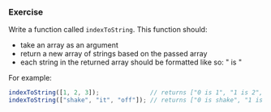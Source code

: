 <!--{ ids:[197], language:'JavaScript', type:'workshop', order: 6, name:'While Loops', description:"When you don't know how many times a loop should run, use a while loop" } -->

### Exercise

Write a function called `indexToString`. This function should:

  - take an array as an argument
  - return a new array of strings based on the passed array
  - each string in the returned array should be formatted like so: "<index> is <element at index>"

For example:

```js
indexToString([1, 2, 3]);              // returns ["0 is 1", "1 is 2", "2 is 3"]
indexToString(["shake", "it", "off"]); // returns ["0 is shake", "1 is it", "2 is off"]
```
